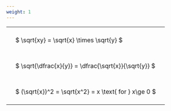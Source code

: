 ```yaml
---
weight: 1
---
```


<style type="text/css">
#T_24df7 th.col_heading {
  text-align: left;
  font-size: 1em;
}
#T_24df7 td {
  text-align: left;
  font-size: 1em;
  padding: 1.5em;
}
</style>
<table id="T_24df7">
  <thead>
  </thead>
  <tbody>
    <tr>
      <td id="T_24df7_row0_col0" class="data row0 col0" >$ \sqrt{xy} = \sqrt{x} \times \sqrt{y} $</td>
    </tr>
    <tr>
      <td id="T_24df7_row1_col0" class="data row1 col0" >$ \sqrt{\dfrac{x}{y}} = \dfrac{\sqrt{x}}{\sqrt{y}} $</td>
    </tr>
    <tr>
      <td id="T_24df7_row2_col0" class="data row2 col0" >$ (\sqrt{x})^2 = \sqrt{x^2} = x \text{ for } x\ge 0 $</td>
    </tr>
  </tbody>
</table>
